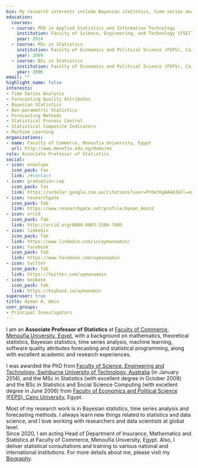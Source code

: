 ```yaml
---
bio: My research interests include Bayesian statistics, time series analysis, Statistical Process Control and machine learning.
education:
  courses:
  - course: PhD in Applied Statistics and Information Technology
    institution: Faculty of Science, Engineering, and Technology (FSET), Swinburne University of Technology, Australia
    year: 2014
  - course: MSc in Statistics
    institution: Faculty of Economics and Political Science (FEPS), Cairo University, Egypt
    year: 2009
  - course: BSc in Statistics
    institution: Faculty of Economics and Political Science (FEPS), Cairo University, Egypt
    year: 2006
email: ""
highlight_name: false
interests:
- Time Series Analysis
- Forecasting Quality Attributes
- Bayesian Statistics
- Non-parametric Statistics
- Forecasting Methods
- Statistical Process Control
- Statistical Composite Indicators
- Machine Learning
organizations:
- name: Faculty of Commerce, Menoufia University, Egypt
  url: http://www.menofia.edu.eg/Home/en
role: Associate Professor of Statistics
social:
- icon: envelope
  icon_pack: fas
  link: /#contact
- icon: graduation-cap
  icon_pack: fas
  link: https://scholar.google.com.au/citations?user=PrOetKgAAAAJ&hl=en
- icon: researchgate
  icon_pack: fab
  link: https://www.researchgate.net/profile/Ayman_Amin2
- icon: orcid
  icon_pack: fab
  link: http://orcid.org/0000-0003-1560-7609
- icon: linkedin
  icon_pack: fab
  link: https://www.linkedin.com/in/aymanaamin/
- icon: facebook
  icon_pack: fab
  link: https://www.facebook.com/aymanaamin  
- icon: twitter
  icon_pack: fab
  link: https://twitter.com/aymanaamin
- icon: keybase
  icon_pack: fab
  link: https://keybase.io/aymanamin
superuser: true
title: Ayman A. Amin
user_groups:
- Principal Investigators
---
```


I am an **Associate Professor of Statistics** at <a href = "http://www.menofia.edu.eg/Home/en">Faculty of Commerce, Menoufia University, Egypt</a>, with a background on mathematics, theoretical statistics, Bayesian statistics, time series analysis, machine learning, software quality attributes forecasting and statistical programming, along with excellent academic and research experiences. 

I was awarded the PhD from <a href = "http://www.swin.edu.au/">Faculty of Science, Engineering and Technology, Swinburne University of Technology, Australia</a> (in January 2014), and the MSc in Statistics (with excellent degree in October 2009) and the BSc in Statistics and Social Science Computing (with excellent degree in June 2006) from <a href = "http://www.feps.eun.eg/">Faculty of Economics and Political Science (FEPS), Cairo University</a>, Egypt. 

Most of my research work is in Bayesian statistics, time series analysis and forecasting methods. 
I always learn new things related to statistics and data science, and I love working with researchers and data scientists at global level.   
Since 2020, I am acting Head of Department of Insurance, Mathematics and Statistics at Faculty of Commerce, Menoufia University, Egypt. 
Also, I deliver statistical consultations and training to various national and international institutions. 
For more details about me, please visit my [Biography](/bio/).


